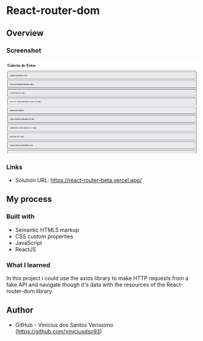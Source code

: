 # React-router-dom

## Overview

### Screenshot

![](./screenshot.png)

### Links

-   Solution URL: https://react-router-beta.vercel.app/

## My process

### Built with

-   Semantic HTML5 markup
-   CSS custom properties
-   JavaScript
-   ReactJS

### What I learned

In this project i could use the axios library to make HTTP requests from a fake API and navigate though it's data with the resources of the React-router-dom library.

## Author

-   GitHub - Vinícius dos Santos Verissimo (https://github.com/viniciusdsv93)
